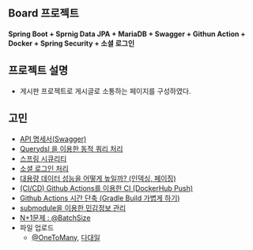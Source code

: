 ## Board 프로젝트

#### Spring Boot + Sprnig Data JPA + MariaDB + Swagger + Githun Action + Docker + Spring Security + 소셜 로그인

 
## 프로젝트 설명
- 게시판 프로젝트로 게시글로 소통하는 페이지를 구성하였다.

## 고민
- [API 명세서(Swagger)](https://myste-leee.tistory.com/205)
- [Querydsl 을 이용한 동적 쿼리 처리](https://myste-leee.tistory.com/221)
- [스프링 시큐리티](https://myste-leee.tistory.com/240)
- [소셜 로그인 처리](https://myste-leee.tistory.com/241)
- [대용량 데이터 성능을 어떻게 높일까? (인덱싱, 페이징)](https://myste-leee.tistory.com/223)
- [(CI/CD) Github Actions를 이용한 CI (DockerHub Push)](https://myste-leee.tistory.com/233)
- [Github Actions 시간 단축 (Gradle Build 가볍게 하기)](https://myste-leee.tistory.com/237)
- [submodule을 이용한 민감정보 관리](https://myste-leee.tistory.com/236)
- [N+1문제 : @BatchSize](https://myste-leee.tistory.com/229)
- 파일 업로드
    - [@OneToMany](https://myste-leee.tistory.com/222), [다대일](https://myste-leee.tistory.com/226)
 
  
